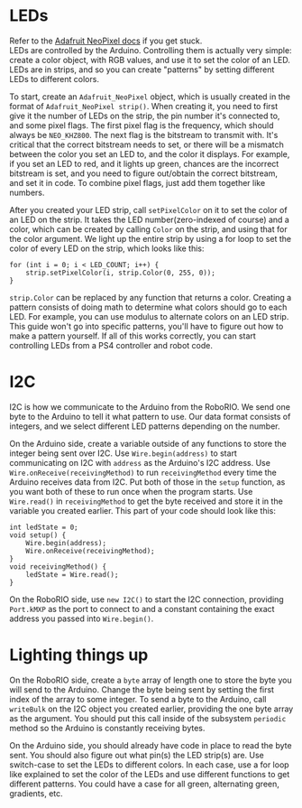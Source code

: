 LEDs
===
Refer to the [Adafruit NeoPixel docs](https://adafruit.github.io/Adafruit_NeoPixel/html/class_adafruit___neo_pixel.html) if you get stuck.  
LEDs are controlled by the Arduino. Controlling them is actually very simple: create a color object, with RGB values, and use it to set the color of an LED. LEDs are in strips, and so you can create "patterns" by setting different LEDs to different colors.  

To start, create an `Adafruit_NeoPixel` object, which is usually created in the format of `Adafruit_NeoPixel strip()`. When creating it, you need to first give it the number of LEDs on the strip, the pin number it's connected to, and some pixel flags. The first pixel flag is the frequency, which should always be `NEO_KHZ800`. The next flag is the bitstream to transmit with. It's critical that the correct bitstream needs to set, or there will be a mismatch between the color you set an LED to, and the color it displays. For example, if you set an LED to red, and it lights up green, chances are the incorrect bitstream is set, and you need to figure out/obtain the correct bitstream, and set it in code. To combine pixel flags, just add them together like numbers.  

After you created your LED strip, call `setPixelColor` on it to set the color of an LED on the strip. It takes the LED number(zero-indexed of course) and a color, which can be created by calling `Color` on the strip, and using that for the color argument. We light up the entire strip by using a for loop to set the color of every LED on the strip, which looks like this:

	for (int i = 0; i < LED_COUNT; i++) {
		strip.setPixelColor(i, strip.Color(0, 255, 0));
	}
`strip.Color` can be replaced by any function that returns a color. Creating a pattern consists of doing math to determine what colors should go to each LED. For example, you can use modulus to alternate colors on an LED strip. This guide won't go into specific patterns, you'll have to figure out how to make a pattern yourself.
If all of this works correctly, you can start controlling LEDs from a PS4 controller and robot code.

I2C
===
I2C is how we communicate to the Arduino from the RoboRIO. We send one byte to the Arduino to tell it what pattern to use. Our data format consists of integers, and we select different LED patterns depending on the number.  

On the Arduino side, create a variable outside of any functions to store the integer being sent over I2C. Use `Wire.begin(address)` to start communicating on I2C with `address` as the Arduino's I2C address. Use `Wire.onReceive(receivingMethod)` to run `receivingMethod` every time the Arduino receives data from I2C. Put both of those in the `setup` function, as you want both of these to run once when the program starts. Use `Wire.read()` in `receivingMethod` to get the byte received and store it in the variable you created earlier. This part of your code should look like this:

	int ledState = 0;
	void setup() {
		Wire.begin(address);
		Wire.onReceive(receivingMethod);
	}
	void receivingMethod() {
		ledState = Wire.read();
	}

On the RoboRIO side, use `new I2C()` to start the I2C connection, providing `Port.kMXP` as the port to connect to and a constant containing the exact address you passed into `Wire.begin()`.

Lighting things up
===
On the RoboRIO side, create a `byte` array of length one to store the byte you will send to the Arduino. Change the byte being sent by setting the first index of the array to some integer. To send a byte to the Arduino, call `writeBulk` on the I2C object you created earlier, providing the one byte array as the argument. You should put this call inside of the subsystem `periodic` method so the Arduino is constantly receiving bytes.  

On the Arduino side, you should already have code in place to read the byte sent. You should also figure out what pin(s) the LED strip(s) are. Use switch-case to set the LEDs to different colors. In each case, use a for loop like explained to set the color of the LEDs and use different functions to get different patterns. You could have a case for all green, alternating green, gradients, etc. 